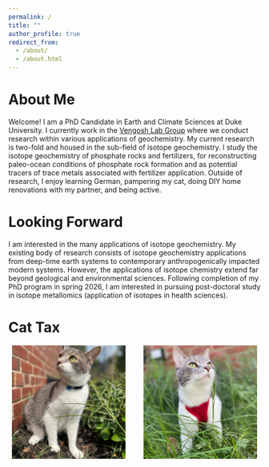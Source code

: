 ```yaml
---
permalink: /
title: ""
author_profile: true
redirect_from: 
  - /about/
  - /about.html
---
```


About Me
======
Welcome! I am a PhD Candidate in Earth and Climate Sciences at Duke University. I currently work in the [Vengosh Lab Group](https://sites.nicholas.duke.edu/avnervengosh/) where we conduct research within various applications of geochemistry. My current research is two-fold and housed in the sub-field of isotope geochemistry. I study the isotope geochemistry of phosphate rocks and fertilizers, for reconstructing paleo-ocean conditions of phosphate rock formation and as potential tracers of trace metals associated with fertilizer application. Outside of research, I enjoy learning German, pampering my cat, doing DIY home renovations with my partner, and being active.

Looking Forward
======
I am interested in the many applications of isotope geochemistry. My existing body of research consists of isotope geochemistry applications from deep-time earth systems to contemporary anthropogenically impacted modern systems. However, the applications of isotope chemistry extend far beyond geological and environmental sciences. Following completion of my PhD program in spring 2026, I am interested in pursuing post-doctoral study in isotope metallomics (application of isotopes in health sciences). 

Cat Tax
=======
<p align="center">
  <img src="images/cat1.jpg" width="45%">
&nbsp; &nbsp; &nbsp; &nbsp;
  <img src="images/cat2.jpg" width="45%">
</p>

